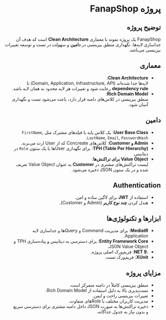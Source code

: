 <div dir="rtl">

# پروژه FanapShop

## توضیح پروژه
FanapShop یک پروژه نمونه با معماری **Clean Architecture** است که هدف آن جداسازی لایه‌ها، نگهداری منطق بیزینسی در **دامین** و سهولت در تست و توسعه تغییرات بیزینسی می‌باشد.

## معماری
- **Clean Architecture**:  
  لایه‌ها جدا شده‌اند (Domain, Application, Infrastructure, API) تا **dependency rule** رعایت شود و تغییرات هر لایه محدود به همان لایه باشد.
- **Rich Domain Model**:  
  منطق بیزینسی در کلاس‌های دامنه قرار دارد، باعث می‌شود تست و نگهداری آسان شود.

## دامین
- **User Base Class**: یک کلاس پایه با فیلدهای مشترک مثل `FirstName`, `LastName`, `Email`, `PasswordHash`.  
- **Admin و Customer**: کلاس‌های Concreate که از User ارث می‌برند.  
- **TPH (Table Per Hierarchy)**: برای نگهداری Userها با یک ستون `Role` در دیتابیس.  
- **Value Object برای تراکنش‌ها**:  
  لیست تراکنش‌های مشتری در **Customer** به عنوان Value Object تعریف شده و در یک ستون JSON ذخیره می‌شود.

## Authentication
- استفاده از **JWT** برای لاگین ساده و امن.  
- هندل کردن **چند نوع کاربر** (Admin و Customer).  

## ابزارها و تکنولوژی‌ها
- **MediatR**: برای مدیریت Command و Queryها و جداسازی لایه Application.  
- **Entity Framework Core**: برای دسترسی به دیتابیس و پیاده‌سازی TPH و JSON Value Object.  
- **.NET 9**: فریم‌ورک اصلی پروژه.
- **XUnit**: فریم‌ورک تست.

## مزایای پروژه
- منطق بیزینسی کاملاً در دامنه متمرکز است.  
- تست‌پذیری بالا به دلیل استفاده از Rich Domain Model.  
- تغییرات بیزینسی راحت و ایمن.  
- مدیریت کاربران مختلف با Roleهای متفاوت.  
- ذخیره تراکنش‌ها به صورت JSON داخل دامنه مشتری برای دسترسی سریع و بدون نیاز به جدول جداگانه.

</div>
